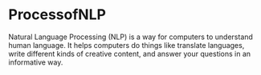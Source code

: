 # ProcessofNLP
Natural Language Processing (NLP) is a way for computers to understand human language. It helps computers do things like translate languages, write different kinds of creative content, and answer your questions in an informative way.
